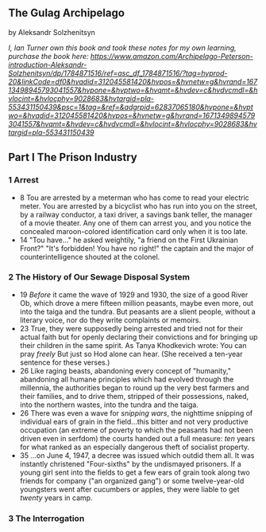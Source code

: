 ## The Gulag Archipelago

by Aleksandr Solzhenitsyn

*I, Ian Turner own this book and took these notes for my own learning, purchase
the book here: https://www.amazon.com/Archipelago-Peterson-introduction-Aleksandr-Solzhenitsyn/dp/1784871516/ref=asc_df_1784871516/?tag=hyprod-20&linkCode=df0&hvadid=312045581420&hvpos=&hvnetw=g&hvrand=16713498945793041557&hvpone=&hvptwo=&hvqmt=&hvdev=c&hvdvcmdl=&hvlocint=&hvlocphy=9028683&hvtargid=pla-553431150439&psc=1&tag=&ref=&adgrpid=62837065180&hvpone=&hvptwo=&hvadid=312045581420&hvpos=&hvnetw=g&hvrand=16713498945793041557&hvqmt=&hvdev=c&hvdvcmdl=&hvlocint=&hvlocphy=9028683&hvtargid=pla-553431150439*

## Part I The Prison Industry

### 1 Arrest
* 8 Tou are arrested by a meterman who has come to read your electric meter. You
    are arrested by a bicyclist who has run into you on the street, by a railway
    conductor, a taxi driver, a savings bank teller, the manager of a movie
    theater. Any one of them can arrest you, and you notice the concealed
    maroon-colored identification card only when it is too late.
* 14 "Tou have..." he asked weightily, "a friend on the First Ukrainian Front?"
    "It's forbidden! You have no right!" the captain and the major of
    counterintelligence shouted at the colonel.

### 2 The History of Our Sewage Disposal System
* 19 *Before* it came the wave of 1929 and 1930, the size of a good River Ob,
    which drove a mere fifteen million peasants, maybe even more, out into the
    taiga and the tundra. But peasants are a slient people, without a literary
    voice, nor do they write complaints or memoirs.
* 23 True, they were supposedly being arrested and tried not for their actual
    faith but for openly declaring their convictions and for bringing up their
    children in the same spirit. As Tanya Khodkevich wrote: You can pray
    *freely* But just so Hod alone can hear. (She received a ten-year sentence
    for these verses.)
* 26 Like raging beasts, abandoning every concept of "humanity," abandoning all
    humane principles which had evolved through the millennia, the authorities
    began to round up the very best farmers and their families, and to drive
    them, stripped of their possessions, naked, into the northern wastes, into
    the tundra and the taiga.
* 26 There was even a wave for *snipping wars*, the nighttime snipping of
    individual ears of grain in the field...this bitter and not very productive
    occupation (an extreme of poverty to which the peasants had not been driven
    even in serfdom) the courts handed out a full measure: *ten* years for what
    ranked as an especially dangerous theft of socialist property.
* 35 ...on June 4, 1947, a decree was issued which outdid them all. It was
    instantly christened "Four-sixths" by the undismayed prisoners. If a young
    girl sent into the fields to get a few ears of grain took along two friends
    for company ("an organized gang") or some twelve-year-old youngsters went
    after cucumbers or apples, they were liable to get *twenty* years in camp.

### 3 The Interrogation




